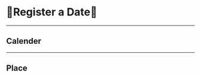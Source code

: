 <h1>&#128145;Register a Date&#128145;</h1>
<hr>
<h2>Calender</h2>
<style> #calendar {display: block;}</style>
<hr>
<h2>Place</h2>
<!--
{% google_map latitude="37.479259" longitude="126.952569" marker_title="샤로수길" %}
-->
